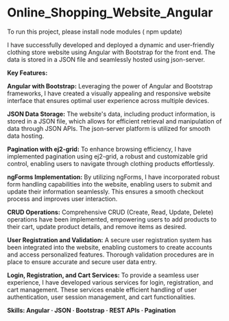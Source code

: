 # Online_Shopping_Website_Angular
To run this project, please install node modules ( npm update)

I have successfully developed and deployed a dynamic and user-friendly clothing store website using Angular with Bootstrap for the front end. The data is stored in a JSON file and seamlessly hosted using json-server.

**Key Features:**

**Angular with Bootstrap:** Leveraging the power of Angular and Bootstrap frameworks, I have created a visually appealing and responsive website interface that ensures optimal user experience across multiple devices.

**JSON Data Storage:** The website's data, including product information, is stored in a JSON file, which allows for efficient retrieval and manipulation of data through JSON APIs. The json-server platform is utilized for smooth data hosting.

**Pagination with ej2-grid:** To enhance browsing efficiency, I have implemented pagination using ej2-grid, a robust and customizable grid control, enabling users to navigate through clothing products effortlessly.

**ngForms Implementation:** By utilizing ngForms, I have incorporated robust form handling capabilities into the website, enabling users to submit and update their information seamlessly. This ensures a smooth checkout process and improves user interaction.

**CRUD Operations:** Comprehensive CRUD (Create, Read, Update, Delete) operations have been implemented, empowering users to add products to their cart, update product details, and remove items as desired.

**User Registration and Validation:** A secure user registration system has been integrated into the website, enabling customers to create accounts and access personalized features. Thorough validation procedures are in place to ensure accurate and secure user data entry.

**Login, Registration, and Cart Services:** To provide a seamless user experience, I have developed various services for login, registration, and cart management. These services enable efficient handling of user authentication, user session management, and cart functionalities.

**Skills: Angular · JSON · Bootstrap · REST APIs · Pagination**
